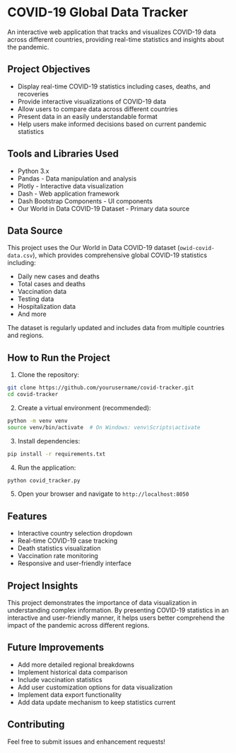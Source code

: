 # COVID-19 Global Data Tracker

An interactive web application that tracks and visualizes COVID-19 data across different countries, providing real-time statistics and insights about the pandemic.

## Project Objectives

- Display real-time COVID-19 statistics including cases, deaths, and recoveries
- Provide interactive visualizations of COVID-19 data
- Allow users to compare data across different countries
- Present data in an easily understandable format
- Help users make informed decisions based on current pandemic statistics

## Tools and Libraries Used

- Python 3.x
- Pandas - Data manipulation and analysis
- Plotly - Interactive data visualization
- Dash - Web application framework
- Dash Bootstrap Components - UI components
- Our World in Data COVID-19 Dataset - Primary data source

## Data Source

This project uses the Our World in Data COVID-19 dataset (`owid-covid-data.csv`), which provides comprehensive global COVID-19 statistics including:
- Daily new cases and deaths
- Total cases and deaths
- Vaccination data
- Testing data
- Hospitalization data
- And more

The dataset is regularly updated and includes data from multiple countries and regions.

## How to Run the Project

1. Clone the repository:
```bash
git clone https://github.com/yourusername/covid-tracker.git
cd covid-tracker
```

2. Create a virtual environment (recommended):
```bash
python -m venv venv
source venv/bin/activate  # On Windows: venv\Scripts\activate
```

3. Install dependencies:
```bash
pip install -r requirements.txt
```

4. Run the application:
```bash
python covid_tracker.py
```

5. Open your browser and navigate to `http://localhost:8050`

## Features

- Interactive country selection dropdown
- Real-time COVID-19 case tracking
- Death statistics visualization
- Vaccination rate monitoring
- Responsive and user-friendly interface

## Project Insights

This project demonstrates the importance of data visualization in understanding complex information. By presenting COVID-19 statistics in an interactive and user-friendly manner, it helps users better comprehend the impact of the pandemic across different regions.

## Future Improvements

- Add more detailed regional breakdowns
- Implement historical data comparison
- Include vaccination statistics
- Add user customization options for data visualization
- Implement data export functionality
- Add data update mechanism to keep statistics current

## Contributing

Feel free to submit issues and enhancement requests! 